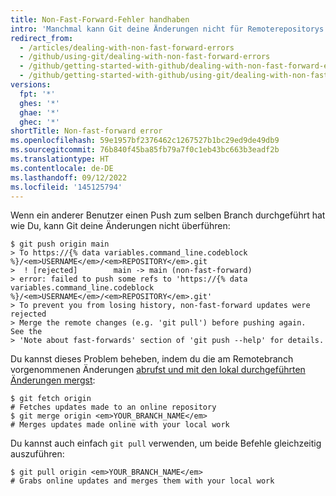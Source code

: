 ```yaml
---
title: Non-Fast-Forward-Fehler handhaben
intro: 'Manchmal kann Git deine Änderungen nicht für Remoterepositorys durchführen, ohne dass Commits verloren gehen. Wenn dieses Problem auftritt, wird dein Push abgelehnt.'
redirect_from:
  - /articles/dealing-with-non-fast-forward-errors
  - /github/using-git/dealing-with-non-fast-forward-errors
  - /github/getting-started-with-github/dealing-with-non-fast-forward-errors
  - /github/getting-started-with-github/using-git/dealing-with-non-fast-forward-errors
versions:
  fpt: '*'
  ghes: '*'
  ghae: '*'
  ghec: '*'
shortTitle: Non-fast-forward error
ms.openlocfilehash: 59e1957bf2376462c1267527b1bc29ed9de49db9
ms.sourcegitcommit: 76b840f45ba85fb79a7f0c1eb43bc663b3eadf2b
ms.translationtype: HT
ms.contentlocale: de-DE
ms.lasthandoff: 09/12/2022
ms.locfileid: '145125794'
---
```

Wenn ein anderer Benutzer einen Push zum selben Branch durchgeführt hat wie Du, kann Git deine Änderungen nicht überführen:

```shell
$ git push origin main
> To https://{% data variables.command_line.codeblock %}/<em>USERNAME</em>/<em>REPOSITORY</em>.git
>  ! [rejected]        main -> main (non-fast-forward)
> error: failed to push some refs to 'https://{% data variables.command_line.codeblock %}/<em>USERNAME</em>/<em>REPOSITORY</em>.git'
> To prevent you from losing history, non-fast-forward updates were rejected
> Merge the remote changes (e.g. 'git pull') before pushing again.  See the
> 'Note about fast-forwards' section of 'git push --help' for details.
```

Du kannst dieses Problem beheben, indem du die am Remotebranch vorgenommenen Änderungen [abrufst und mit den lokal durchgeführten Änderungen mergst](/github/getting-started-with-github/getting-changes-from-a-remote-repository):

```shell
$ git fetch origin
# Fetches updates made to an online repository
$ git merge origin <em>YOUR_BRANCH_NAME</em>
# Merges updates made online with your local work
```

Du kannst auch einfach `git pull` verwenden, um beide Befehle gleichzeitig auszuführen:

```shell
$ git pull origin <em>YOUR_BRANCH_NAME</em>
# Grabs online updates and merges them with your local work
```
